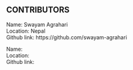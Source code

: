 <h2 align="left">CONTRIBUTORS</h2>


<p>Name: Swayam Agrahari <br>
Location: Nepal <br>
Github link: https://github.com/swayam-agrahari</p>

<p>Name:  <br>
Location: <br>
Github link:</p>


